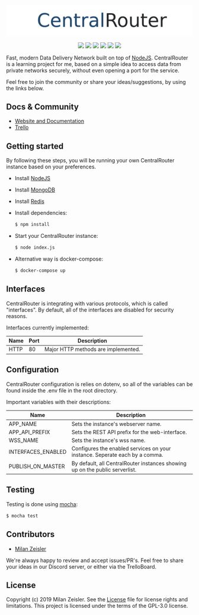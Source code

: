 <p align="center">
    <img src="https://github.com/CentralRouterJS/CentralRouter/blob/master/public/logo.png">
</p>

<p align="center">
    <img src="https://img.shields.io/travis/CentralRouterJS/CentralRouter.svg" />
    <img src="https://badges.frapsoft.com/os/v2/open-source.png?v=103" />
    <img src="https://img.shields.io/badge/PRs-welcome-brightgreen.svg" />
    <img src="https://img.shields.io/badge/dynamic/json.svg?color=blue&label=version&prefix=v&query=version&url=https%3A%2F%2Fraw.githubusercontent.com%2FCentralRouterJS%2FCentralRouter%2Fmaster%2Fpackage.json" />
    <img src="https://img.shields.io/github/license/CentralRouterJS/CentralRouter.svg?color=green" />
    <a href="https://trello.com/b/fp6jPIC9/centralrouter-roadmap"><img src="https://img.shields.io/badge/Trello-ideas-blue.svg"/></a>
</p>

Fast, modern Data Delivery Network built on top of [NodeJS](http://nodejs.org). 
CentralRouter is a learning project for me, based on a simple idea to access data from private
networks securely, without even opening a port for the service.

Feel free to join the community or share your ideas/suggestions, by using the links below.

## Docs & Community

* [Website and Documentation](https://centralrouter.github.io/)
* [Trello](https://trello.com/b/fp6jPIC9/centralrouter-roadmap)

## Getting started

By following these steps, you will be running your own CentralRouter instance 
based on your preferences.

 * Install [NodeJS](https://nodejs.org/)
 * Install [MongoDB](https://www.mongodb.com/)
 * Install [Redis](https://redis.io/)
 
 * Install dependencies:
    ```bash
    $ npm install
    ```

* Start your CentralRouter instance:
    ```bash
    $ node index.js
    ```

* Alternative way is docker-compose:
    ```bash
    $ docker-compose up
    ```

## Interfaces

CentralRouter is integrating with various protocols, which is called "interfaces".
By default, all of the interfaces are disabled for security reasons.

Interfaces currently implemented:

| Name | Port | Description |
| ---- | ---- | ----------- |
| HTTP |  80  | Major HTTP methods are implemented. |

## Configuration

CentralRouter configuration is relies on dotenv, so all of the variables can be found
inside the .env file in the root directory.

Important variables with their descriptions:

| Name | Description |
| ---- | ----------- |
| APP_NAME | Sets the instance's webserver name. |
| APP_API_PREFIX | Sets the REST API prefix for the web-interface. |
| WSS_NAME | Sets the instance's wss name. |
| INTERFACES_ENABLED | Configures the enabled services on your instance. Seperate each by a comma. |
| PUBLISH_ON_MASTER | By default, all CentralRouter instances showing up on the public serverlist. |

## Testing

Testing is done using [mocha](https://mochajs.org/):

```bash
$ mocha test
```

## Contributors

* [Milan Zeisler](https://github.com/LeFizzy/)

We're always happy to review and accept issues/PR's.
Feel free to share your ideas in our Discord server, or either via the TrelloBoard.

## License

Copyright (c) 2019 Milan Zeisler. See the [License](LICENSE) file for license rights and limitations. This project is licensed under the terms of the GPL-3.0 license.

